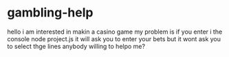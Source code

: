 # gambling-help
hello i am interested in makin a casino game 
my problem is if you enter i the console node project.js it will ask you to enter your bets but it wont ask you to select thge lines anybody willing to helpo me?
